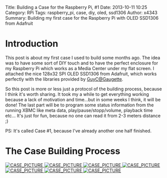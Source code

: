 Title: Building a Case for the Raspberry Pi, #1
Date: 2013-10-11 10:25
Category: RPi
Tags: raspberry_pi, case, diy, oled, ssd1306
Author: x4343
Summary: Building my first case for the Raspberry Pi with OLED SSD1306 from Adafruit

# Introduction

This post is about my first case I used to build some months ago.
The idea was to have some sort of DIY touch and to have the perfect enclosure for my Raspberry Pi which works as a Media Center under my flat screen.
I attached the nice 128x32 SPI OLED SSD1306 from Adafruit, which works perfectly with the libraries provided by [GuyC@Gaugette](http://guy.carpenter.id.au/gaugette/blog/categories/raspberry-pi/).

So this post is more or less just a protocol of the building process, because I think it's worth sharing.
It took my a while to get everything working because a lack of motivation and time...but in some weeks I think, it will be done!
The last part will be to program some status information from the running XBMC like meta data, play/pause/stopp/volume, playback time etc...
It's just for fun, because no one can read it from 2-3 meters distance ;)

PS: It's called Case #1, because I've already another one half finished.

# The Case Building Process 

[ ![CASE_PICTURE](/static/pictures/raspi_case1/thumbs/case1_1_thumb.jpg "Raspberry Pi Case 1") ](/static/pictures/raspi_case1/case1_1.jpg)
[ ![CASE_PICTURE](/static/pictures/raspi_case1/thumbs/case1_2_thumb.jpg "Raspberry Pi Case 1") ](/static/pictures/raspi_case1/case1_2.jpg)
[ ![CASE_PICTURE](/static/pictures/raspi_case1/thumbs/case1_3_thumb.jpg "Raspberry Pi Case 1") ](/static/pictures/raspi_case1/case1_3.jpg)
[ ![CASE_PICTURE](/static/pictures/raspi_case1/thumbs/case1_4_thumb.jpg "Raspberry Pi Case 1") ](/static/pictures/raspi_case1/case1_4.jpg)
[ ![CASE_PICTURE](/static/pictures/raspi_case1/thumbs/case1_5_thumb.jpg "Raspberry Pi Case 1") ](/static/pictures/raspi_case1/case1_5.jpg)
[ ![CASE_PICTURE](/static/pictures/raspi_case1/thumbs/case1_6_thumb.jpg "Raspberry Pi Case 1") ](/static/pictures/raspi_case1/case1_6.jpg)
[ ![CASE_PICTURE](/static/pictures/raspi_case1/thumbs/case1_7_thumb.jpg "Raspberry Pi Case 1") ](/static/pictures/raspi_case1/case1_7.jpg)




